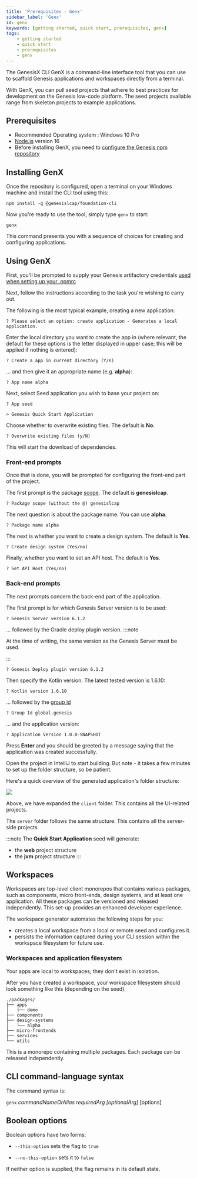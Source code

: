 ```yaml
---
title: 'Prerequisites - Genx'
sidebar_label: 'Genx'
id: genx
keywords: [getting started, quick start, prerequisites, genx]
tags:
    - getting started
    - quick start
    - prerequisites
    - genx
---
```




The GenesisX CLI GenX is a command-line interface tool that you can use to scaffold Genesis applications and workspaces directly from a terminal. 

With GenX, you can pull seed projects that adhere to best practices for development on the Genesis low-code platform. The seed projects available range from skeleton projects to example applications.

## Prerequisites

- Recommended Operating system : Windows 10 Pro
- [Node.js](https://nodejs.org/en/download/) version 16
- Before installing GenX, you need to [configure the Genesis npm repository](../../../getting-started/quick-start/hardware-and-software/#npmrc-set-up)

## Installing GenX

Once the repository is configured, open a terminal on your Windows machine and install the CLI tool using this:

```shell title="Windows Terminal"
npm install -g @genesislcap/foundation-cli
```

Now you're ready to use the tool, simply type `genx` to start:

```shell title="Windows Terminal"
genx
```

This command presents you with a sequence of choices for creating and configuring applications.

## Using GenX

First, you'll be prompted to supply your Genesis artifactory credentials [used when setting up your .npmrc](../../../getting-started/quick-start/hardware-and-software/#npmrc-set-up)

Next, follow the instructions according to the task you're wishing to carry out.

The following is the most typical example, creating a new application:

```shell title="Windows Terminal"
? Please select an option: create application - Generates a local application.
```

Enter the local directory you want to create the app in (where relevant, the default for these options is the letter displayed in upper case; this will be applied if nothing is entered):

```shell title="Windows Terminal"
? Create a app in current directory (Y/n)
```

... and then give it an appropriate name (e.g. **alpha**):
```shell title="Windows Terminal"
? App name alpha
```

Next, select Seed application you wish to base your project on:
```shell title="Windows Terminal"
? App seed

> Genesis Quick Start Application
```

Choose whether to overwrite existing files. The default is **No**.
```shell title="Windows Terminal"
? Overwrite existing files (y/N)
```

This will start the download of dependencies.

### Front-end prompts
Once that is done, you will be prompted for configuring the front-end part of the project.

The first prompt is the package [scope](https://docs.npmjs.com/cli/v8/using-npm/scope). The default is **genesislcap**.
```shell title="Windows Terminal"
? Package scope (without the @) genesislcap
```

The next question is about the package name. You can use **alpha**.
```shell title="Windows Terminal"
? Package name alpha
```

The next is whether you want to create a design system. The default is **Yes**.
```shell title="Windows Terminal"
? Create design system (Yes/no)
```

Finally, whether you want to set an API host. The default is **Yes**.
```shell title="Windows Terminal"
? Set API Host (Yes/no)
```

### Back-end prompts
The next prompts concern the back-end part of the application.

The first prompt is for which Genesis Server version is to be used:
```shell title="Windows Terminal"
? Genesis Server version 6.1.2
```

... followed by the Gradle deploy plugin version.
:::note

At the time of writing, the same version as the Genesis Server must be used.

:::

```shell title="Windows Terminal"
? Genesis Deploy plugin version 6.1.2
```

Then specify the Kotlin version. The latest tested version is 1.6.10:
```shell title="Windows Terminal"
? Kotlin version 1.6.10
```

... followed by the [group id](https://maven.apache.org/guides/mini/guide-naming-conventions.html)
```shell title="Windows Terminal"
? Group Id global.genesis
```

... and the application version:
```shell title="Windows Terminal"
? Application Version 1.0.0-SNAPSHOT
```

Press **Enter** and you should be greeted by a message saying that the application was created successfully.

Open the project in IntelliJ to start building. But note - it takes a few minutes to set up the folder structure, so be patient.

Here's a quick overview of the generated application's folder structure:

![](/img/create-application-folder-overview.png)

Above, we have expanded the `client` folder. This contains all the UI-related projects.

The `server` folder follows the same structure. This contains all the server-side projects.

:::note
The **Quick Start Application** seed will generate:

- the **web** project structure
- the **jvm** project structure
:::

## Workspaces
Workspaces are top-level client monorepos that contains various packages, such as components, micro front-ends, design systems, and at least one application. All these packages can be versioned and released independently. This set-up provides an enhanced developer experience.

The workspace generator automates the following steps for you:

- creates a local workspace from a local or remote seed and configures it.
- persists the information captured during your CLI session within the workspace filesystem for future use.

### Workspaces and application filesystem
Your apps are local to workspaces; they don't exist in isolation.

After you have created a workspace, your workspace filesystem should look something like this (depending on the seed).

```
./packages/
├── apps
│   ├── demo
├── components
├── design-systems
│   └── alpha
├── micro-frontends
├── services
└── utils
```

This is a monorepo containing multiple packages. Each package can be released independently.

## CLI command-language syntax

The command syntax is:

`genx` _commandNameOrAlias requiredArg [optionalArg]_ [options]


## Boolean options
Boolean options have two forms:

* `--this-option` sets the flag to `true`

* `--no-this-option` sets it to `false`

If neither option is supplied, the flag remains in its default state.